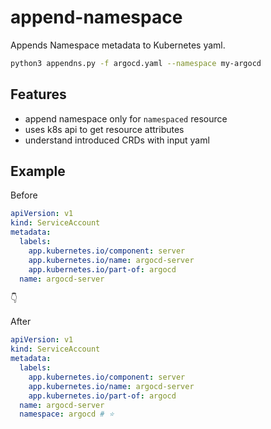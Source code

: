 # append-namespace

Appends Namespace metadata to Kubernetes yaml.

```sh
python3 appendns.py -f argocd.yaml --namespace my-argocd
```

## Features

- append namespace only for `namespaced` resource
- uses k8s api to get resource attributes
- understand introduced CRDs with input yaml

## Example

Before

```yaml
apiVersion: v1
kind: ServiceAccount
metadata:
  labels:
    app.kubernetes.io/component: server
    app.kubernetes.io/name: argocd-server
    app.kubernetes.io/part-of: argocd
  name: argocd-server
```

👇

After

```yaml
apiVersion: v1
kind: ServiceAccount
metadata:
  labels:
    app.kubernetes.io/component: server
    app.kubernetes.io/name: argocd-server
    app.kubernetes.io/part-of: argocd
  name: argocd-server
  namespace: argocd # ⭐
```